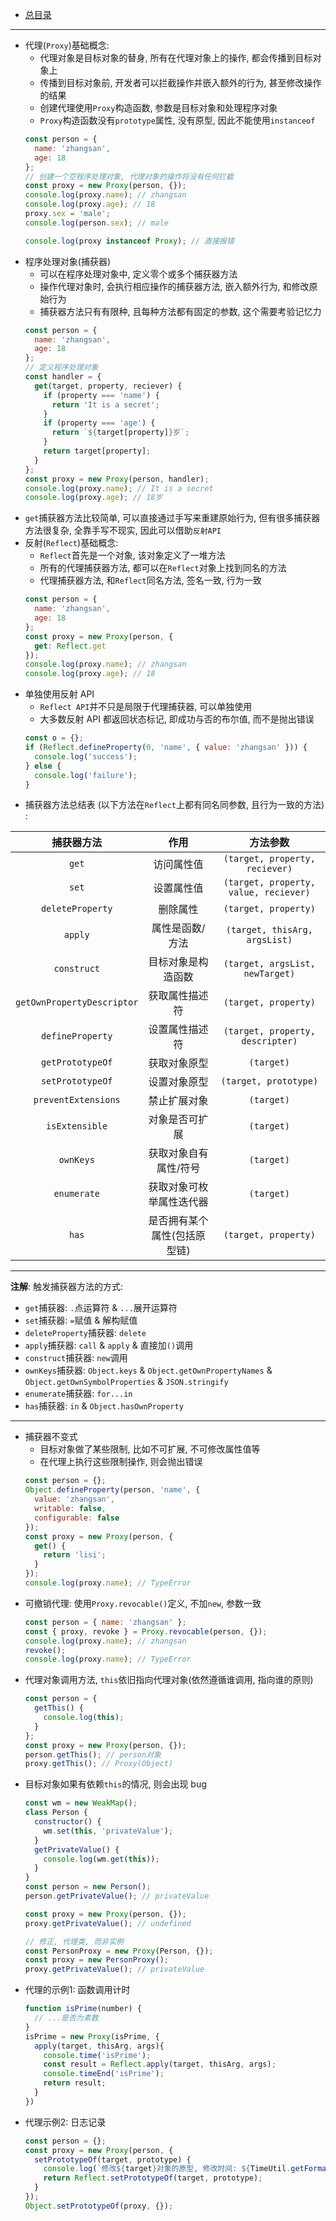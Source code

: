 + [总目录](../readme.md)
***
+ 代理(`Proxy`)基础概念:
  - 代理对象是目标对象的替身, 所有在代理对象上的操作, 都会传播到目标对象上
  - 传播到目标对象前, 开发者可以拦截操作并嵌入额外的行为, 甚至修改操作的结果
  - 创建代理使用`Proxy`构造函数, 参数是目标对象和处理程序对象
  - `Proxy`构造函数没有`prototype`属性, 没有原型, 因此不能使用`instanceof`
  ```JavaScript
  const person = {
    name: 'zhangsan',
    age: 18
  };
  // 创建一个空程序处理对象, 代理对象的操作将没有任何拦截
  const proxy = new Proxy(person, {});
  console.log(proxy.name); // zhangsan
  console.log(proxy.age); // 18
  proxy.sex = 'male';
  console.log(person.sex); // male

  console.log(proxy instanceof Proxy); // 直接报错
  ```
+ 程序处理对象(捕获器)
  - 可以在程序处理对象中, 定义零个或多个捕获器方法
  - 操作代理对象时, 会执行相应操作的捕获器方法, 嵌入额外行为, 和修改原始行为
  - 捕获器方法只有有限种, 且每种方法都有固定的参数, 这个需要考验记忆力
  ```JavaScript
  const person = {
    name: 'zhangsan',
    age: 18
  };
  // 定义程序处理对象
  const handler = {
    get(target, property, reciever) {
      if (property === 'name') {
        return 'It is a secret';
      }
      if (property === 'age') {
        return `${target[property]}岁`;
      }
      return target[property];
    }
  };
  const proxy = new Proxy(person, handler);
  console.log(proxy.name); // It is a secret
  console.log(proxy.age); // 18岁
  ```
+ `get`捕获器方法比较简单, 可以直接通过手写来重建原始行为, 但有很多捕获器方法很复杂, 全靠手写不现实, 因此可以借助`反射API`
+ 反射(`Reflect`)基础概念:
  - `Reflect`首先是一个对象, 该对象定义了一堆方法
  - 所有的代理捕获器方法, 都可以在`Reflect`对象上找到同名的方法
  - 代理捕获器方法, 和`Reflect`同名方法, 签名一致, 行为一致
  ```JavaScript
  const person = {
    name: 'zhangsan',
    age: 18
  };
  const proxy = new Proxy(person, {
    get: Reflect.get
  });
  console.log(proxy.name); // zhangsan
  console.log(proxy.age); // 18
  ```
+ 单独使用反射 API
  - `Reflect API`并不只是局限于代理捕获器, 可以单独使用
  - 大多数反射 API 都返回状态标记, 即成功与否的布尔值, 而不是抛出错误
  ```JavaScript
  const o = {};
  if (Reflect.defineProperty(0, 'name', { value: 'zhangsan' })) {
    console.log('success');
  } else {
    console.log('failure');
  }
  ```
+ 捕获器方法总结表 (以下方法在`Reflect`上都有同名同参数, 且行为一致的方法) :

|         捕获器方法         |             作用             |               方法参数                |
| :------------------------: | :--------------------------: | :-----------------------------------: |
|           `get`            |          访问属性值          |    `(target, property, reciever)`     |
|           `set`            |          设置属性值          | `(target, property, value, reciever)` |
|      `deleteProperty`      |           删除属性           |         `(target, property)`          |
|          `apply`           |       属性是函数/方法        |     `(target, thisArg, argsList)`     |
|        `construct`         |      目标对象是构造函数      |    `(target, argsList, newTarget)`    |
| `getOwnPropertyDescriptor` |        获取属性描述符        |         `(target, property)`          |
|      `defineProperty`      |        设置属性描述符        |   `(target, property, descripter)`    |
|      `getPrototypeOf`      |         获取对象原型         |              `(target)`               |
|      `setPrototypeOf`      |         设置对象原型         |         `(target, prototype)`         |
|    `preventExtensions`     |         禁止扩展对象         |              `(target)`               |
|       `isExtensible`       |        对象是否可扩展        |              `(target)`               |
|         `ownKeys`          |    获取对象自有属性/符号     |              `(target)`               |
|        `enumerate`         |   获取对象可枚举属性迭代器   |              `(target)`               |
|           `has`            | 是否拥有某个属性(包括原型链) |         `(target, property)`          |

***
**注解**: 触发捕获器方法的方式:
+ `get`捕获器: `.`点运算符 & `...`展开运算符
+ `set`捕获器: `=`赋值 & 解构赋值
+ `deleteProperty`捕获器: `delete`
+ `apply`捕获器: `call` & `apply` & 直接加`()`调用
+ `construct`捕获器: `new`调用
+ `ownKeys`捕获器: `Object.keys` & `Object.getOwnPropertyNames` & `Object.getOwnSymbolProperties` & `JSON.stringify`
+ `enumerate`捕获器: `for...in`
+ `has`捕获器: `in` & `Object.hasOwnProperty`
***
+ 捕获器不变式
  - 目标对象做了某些限制, 比如不可扩展, 不可修改属性值等
  - 在代理上执行这些限制操作, 则会抛出错误
  ```JavaScript
  const person = {};
  Object.defineProperty(person, 'name', {
    value: 'zhangsan',
    writable: false,
    configurable: false
  });
  const proxy = new Proxy(person, {
    get() {
      return 'lisi';
    }
  });
  console.log(proxy.name); // TypeError
  ```
+ 可撤销代理: 使用`Proxy.revocable()`定义, 不加`new`, 参数一致
  ```JavaScript
  const person = { name: 'zhangsan' };
  const { proxy, revoke } = Proxy.revocable(person, {});
  console.log(proxy.name); // zhangsan
  revoke();
  console.log(proxy.name); // TypeError
  ```
+ 代理对象调用方法, `this`依旧指向代理对象(依然遵循谁调用, 指向谁的原则)
  ```JavaScript
  const person = {
    getThis() {
      console.log(this);
    }
  };
  const proxy = new Proxy(person, {});
  person.getThis(); // person对象
  proxy.getThis(); // Proxy(Object)
  ```
+ 目标对象如果有依赖`this`的情况, 则会出现 bug
  ```JavaScript
  const wm = new WeakMap();
  class Person {
    constructor() {
      wm.set(this, 'privateValue');
    }
    getPrivateValue() {
      console.log(wm.get(this));
    }
  }
  const person = new Person();
  person.getPrivateValue(); // privateValue

  const proxy = new Proxy(person, {});
  proxy.getPrivateValue(); // undefined

  // 修正, 代理类, 而非实例
  const PersonProxy = new Proxy(Person, {});
  const proxy = new PersonProxy();
  proxy.getPrivateValue(); // privateValue
  ```
+ 代理的示例1: 函数调用计时
  ```JavaScript
  function isPrime(number) {
    // ...是否为素数
  }
  isPrime = new Proxy(isPrime, {
    apply(target, thisArg, args){
      console.time('isPrime');
      const result = Reflect.apply(target, thisArg, args);
      console.timeEnd('isPrime');
      return result;
    }
  })
  ```
+ 代理示例2: 日志记录
  ```JavaScript
  const person = {};
  const proxy = new Proxy(person, {
    setPrototypeOf(target, prototype) {
      console.log(`修改${target}对象的原型, 修改时间: ${TimeUtil.getFormatTime()}`);
      return Reflect.setPrototypeOf(target, prototype);
    }
  });
  Object.setPrototypeOf(proxy, {});
  ```
